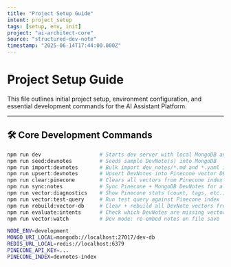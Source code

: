 ```yaml
---
title: "Project Setup Guide"
intent: project_setup
tags: [setup, env, init]
project: "ai-architect-core"
source: "structured-dev-note"
timestamp: "2025-06-14T17:44:00.000Z"
---
```


# Project Setup Guide

This file outlines initial project setup, environment configuration, and essential development commands for the AI Assistant Platform.

---

## 🛠️ Core Development Commands

```bash
npm run dev                   # Starts dev server with local MongoDB and Redis
npm run seed:devnotes         # Seeds sample DevNote(s) into MongoDB
npm run import:devnotes       # Bulk import dev_notes/*.md and *.yaml into MongoDB
npm run upsert:devnotes       # Upsert DevNotes into Pinecone vector DB
npm run clear:pinecone        # Clears all vectors from Pinecone index
npm run sync:notes            # Sync Pinecone + MongoDB DevNotes for alignment
npm run vector:diagnostics    # Show Pinecone stats (count, tags, etc.)
npm run vector:test-query     # Run test query against Pinecone index
npm run rebuild:vector-db     # Clear + rebuild all DevNote vectors from scratch
npm run evaluate:intents      # Check which DevNotes are missing vector support
npm run vector:watch          # Dev mode: re-embed notes on file save

NODE_ENV=development
MONGO_URI_LOCAL=mongodb://localhost:27017/dev-db
REDIS_URL_LOCAL=redis://localhost:6379
PINECONE_API_KEY=...
PINECONE_INDEX=devnotes-index
```
